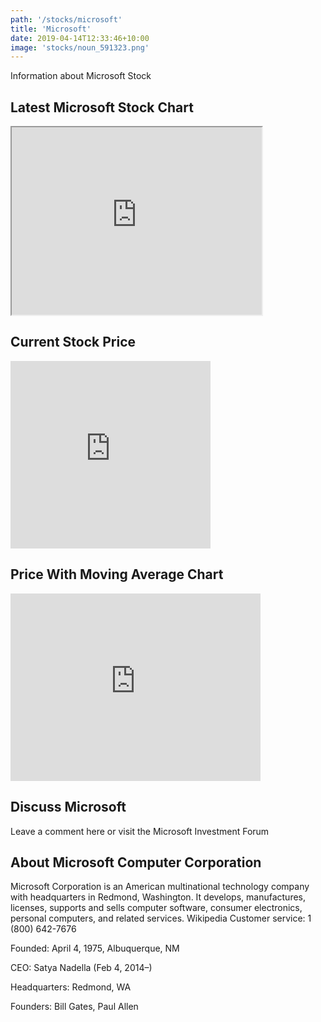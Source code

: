 ```yaml
---
path: '/stocks/microsoft'
title: 'Microsoft'
date: 2019-04-14T12:33:46+10:00
image: 'stocks/noun_591323.png'
---
```


Information about Microsoft Stock

## Latest Microsoft Stock Chart

<iframe height="300" width="400" src="https://ssltvc.forexprostools.com/?pair_ID=6435&height=480&width=400&interval=300&plotStyle=area&domain_ID=1&lang_ID=1&timezone_ID=7"></iframe>

## Current Stock Price

<!-- Start TC2000 widget -->
<iframe width="320" noresize="noresize" scrolling="no" height="300" frameborder="0" src="https://widgets.tc2000.com/WidgetServer.ashx?id=139113"></iframe>
<!-- END TC2000 Widget -->

## Price With Moving Average Chart

<!-- Start TC2000 widget -->
<iframe width="400" noresize="noresize" scrolling="no" height="300" frameborder="0" src="https://widgets.tc2000.com/WidgetServer.ashx?id=139114"></iframe>
<!-- END TC2000 Widget -->


## Discuss Microsoft

Leave a comment here or visit the Microsoft Investment Forum

## About Microsoft Computer Corporation

Microsoft Corporation is an American multinational technology company with headquarters in Redmond, Washington. It develops, manufactures, licenses, supports and sells computer software, consumer electronics, personal computers, and related services. Wikipedia
Customer service: 1 (800) 642-7676

Founded: April 4, 1975, Albuquerque, NM

CEO: Satya Nadella (Feb 4, 2014–)

Headquarters: Redmond, WA

Founders: Bill Gates, Paul Allen
